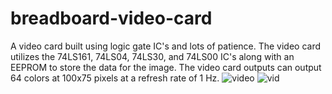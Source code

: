 # breadboard-video-card
A video card built using logic gate IC's and lots of patience. The video card utilizes the 74LS161, 74LS04, 74LS30, and 74LS00 IC's along with an EEPROM to store the data for the image. The video card outputs can output 64 colors at 100x75 pixels at a refresh rate of 1 Hz. 
![video](IMG_1038.png)
![vid](IMG_1037.png)
